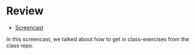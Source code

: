 # Review

- [Screencast](https://vimeo.com/122763030)

In this screencast, we talked about how to get in class-exercises
from the class repo.